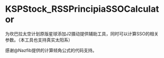 # KSPStock_RSSPrincipiaSSOCalculator

为坎巴拉太空计划原版星球添加J2摄动提供辅助工具，同时可以计算SSO的相关参数。（本工具也支持真实太阳系）

感谢@Nazfib提供的计算倾角公式的代码支持。
